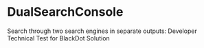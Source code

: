 # DualSearchConsole
Search through two search engines in separate outputs: Developer Technical Test for BlackDot Solution
